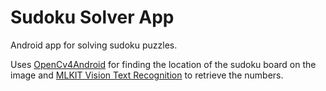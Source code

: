 # Sudoku Solver App

Android app for solving sudoku puzzles.

Uses [OpenCv4Android](https://opencv.org/android/) for finding the location of the sudoku board on the image and [MLKIT Vision Text Recognition](https://developers.google.com/ml-kit/vision/text-recognition/android) to retrieve the numbers.
